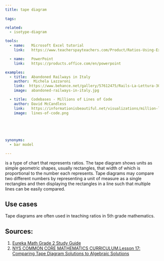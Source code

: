 ```yaml
---
title: tape diagram
  
tags:

related:
  - isotype-diagram

tools:
  - name:   Microsoft Excel tutorial
    link:   https://www.teacherspayteachers.com/Product/Ratios-Using-Excel-to-Demonstrate-the-use-of-Tape-Diagrams-and-Tables-945023

  - name:   PowerPoint
    link:   https://products.office.com/en/powerpoint

examples:
  - title:  Abandoned Railways in Italy
    author:  Michela Lazzaroni
    link:  https://www.behance.net/gallery/57612475/Rails-La-Lettura-306-dataviz
    image:  abandoned-railways-in-italy.jpg

  - title:  Codebases - Millions of Lines of Code
    author: David McCandless
    link:   https://informationisbeautiful.net/visualizations/million-lines-of-code/
    image:  lines-of-code.png
 
 
    
    

synonyms:
  - bar model

---
```


is a type of chart that represents ratios. The tape diagram shows units as simple geometric shapes, usually rectangles, that width of which is proportional to the number each represents. Tape diagrams may compare two different numbers by representing a unit of measure as a single rectangles and then displaying the rectangles in a line such that multiple lines can be easily compared.

<!--more-->

## Use cases
Tape diagrams are often used in teaching ratios in 5th grade mathematics.

## Sources:
1. [Eureka Math Grade 2 Study Guide](https://books.google.com/books?id=r5IvCgAAQBAJ&pg=PA128&redir_esc=y#v=onepage&q&f=false)
2. [NYS COMMON CORE MATHEMATICS CURRICULUM.Lesson 17: Comparing Tape Diagram Solutions to Algebraic Solutions ](file:///Users/annavital/Downloads/math-g7-m2-topic-c-lesson-17-teacher.pdf)
